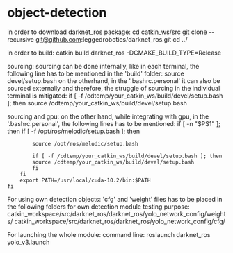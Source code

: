 # object-detection


in order to download darknet_ros package:
	cd catkin_ws/src
	git clone --recursive git@github.com:leggedrobotics/darknet_ros.git
	cd ../

in order to build:
		catkin build darknet_ros -DCMAKE_BUILD_TYPE=Release

sourcing:
	sourcing can be done internally, like in each terminal, the following line has to be mentioned in the 'build' folder:
		source devel/setup.bash
	on the otherhand, in the '.bashrc.personal' it can also be sourced externally and therefore, the struggle of sourcing in the individual terminal is mitigated:
		 if [ -f /cdtemp/your_catkin_ws/build/devel/setup.bash ]; then
            source /cdtemp/your_catkin_ws/build/devel/setup.bash

sourcing and gpu:
	on the other hand, while integrating with gpu, in the '.bashrc.personal', the following lines has to be mentioned:
			if [ -n "$PS1" ]; then
		if [ -f /opt/ros/melodic/setup.bash ]; then
 
			source /opt/ros/melodic/setup.bash
 
			if [ -f /cdtemp/your_catkin_ws/build/devel/setup.bash ]; then
            source /cdtemp/your_catkin_ws/build/devel/setup.bash
			fi
    	fi
		export PATH=/usr/local/cuda-10.2/bin:$PATH
	fi
		
For using own detection objects:
	'cfg' and 'weight' files has to be placed in the following folders for own detection module testing purpose:
		catkin_workspace/src/darknet_ros/darknet_ros/yolo_network_config/weights/
		catkin_workspace/src/darknet_ros/darknet_ros/yolo_network_config/cfg/		

For launching the whole module:
	command line:
		roslaunch darknet_ros yolo_v3.launch
